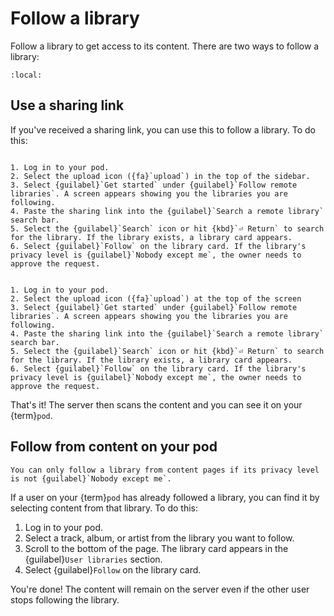 # Follow a library

Follow a library to get access to its content. There are two ways to follow a library:

```{contents}
:local:
```

## Use a sharing link

If you've received a sharing link, you can use this to follow a library. To do this:

```{tabbed} Desktop

1. Log in to your pod.
2. Select the upload icon ({fa}`upload`) in the top of the sidebar.
3. Select {guilabel}`Get started` under {guilabel}`Follow remote libraries`. A screen appears showing you the libraries you are following.
4. Paste the sharing link into the {guilabel}`Search a remote library` search bar.
5. Select the {guilabel}`Search` icon or hit {kbd}`⏎ Return` to search for the library. If the library exists, a library card appears.
6. Select {guilabel}`Follow` on the library card. If the library's privacy level is {guilabel}`Nobody except me`, the owner needs to approve the request.

```

```{tabbed} Mobile

1. Log in to your pod.
2. Select the upload icon ({fa}`upload`) at the top of the screen
3. Select {guilabel}`Get started` under {guilabel}`Follow remote libraries`. A screen appears showing you the libraries you are following.
4. Paste the sharing link into the {guilabel}`Search a remote library` search bar.
5. Select the {guilabel}`Search` icon or hit {kbd}`⏎ Return` to search for the library. If the library exists, a library card appears.
6. Select {guilabel}`Follow` on the library card. If the library's privacy level is {guilabel}`Nobody except me`, the owner needs to approve the request.

```

That's it! The server then scans the content and you can see it on your {term}`pod`.

## Follow from content on your pod

```{note}
You can only follow a library from content pages if its privacy level is not {guilabel}`Nobody except me`.
```

If a user on your {term}`pod` has already followed a library, you can find it by selecting content from that library. To do this:

1. Log in to your pod.
2. Select a track, album, or artist from the library you want to follow.
3. Scroll to the bottom of the page. The library card appears in the {guilabel}`User libraries` section.
4. Select {guilabel}`Follow` on the library card.

You're done! The content will remain on the server even if the other user stops following the library.
